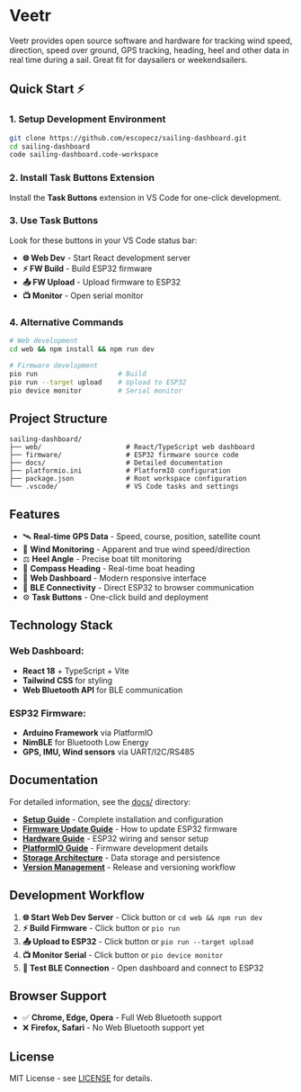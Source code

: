 # Veetr

Veetr provides open source software and hardware for tracking wind speed, direction, speed over ground, GPS tracking, heading, heel and other data in real time during a sail. Great fit for daysailers or weekendsailers.

## Quick Start ⚡

### 1. Setup Development Environment
```bash
git clone https://github.com/escopecz/sailing-dashboard.git
cd sailing-dashboard
code sailing-dashboard.code-workspace
```

### 2. Install Task Buttons Extension
Install the **Task Buttons** extension in VS Code for one-click development.

### 3. Use Task Buttons
Look for these buttons in your VS Code status bar:
- **🌐 Web Dev** - Start React development server
- **⚡ FW Build** - Build ESP32 firmware  
- **📤 FW Upload** - Upload firmware to ESP32
- **📺 Monitor** - Open serial monitor

### 4. Alternative Commands
```bash
# Web development
cd web && npm install && npm run dev

# Firmware development  
pio run                    # Build
pio run --target upload    # Upload to ESP32
pio device monitor         # Serial monitor
```

## Project Structure

```
sailing-dashboard/
├── web/                     # React/TypeScript web dashboard
├── firmware/                # ESP32 firmware source code
├── docs/                    # Detailed documentation
├── platformio.ini           # PlatformIO configuration
├── package.json             # Root workspace configuration
└── .vscode/                 # VS Code tasks and settings
```

## Features

- 🛰️ **Real-time GPS Data** - Speed, course, position, satellite count
- 💨 **Wind Monitoring** - Apparent and true wind speed/direction
- ⚖️ **Heel Angle** - Precise boat tilt monitoring
- 🧭 **Compass Heading** - Real-time boat heading
- 📱 **Web Dashboard** - Modern responsive interface
- 🔗 **BLE Connectivity** - Direct ESP32 to browser communication
- ⚙️ **Task Buttons** - One-click build and deployment

## Technology Stack

### Web Dashboard:
- **React 18** + TypeScript + Vite
- **Tailwind CSS** for styling
- **Web Bluetooth API** for BLE communication

### ESP32 Firmware:
- **Arduino Framework** via PlatformIO
- **NimBLE** for Bluetooth Low Energy
- **GPS, IMU, Wind sensors** via UART/I2C/RS485

## Documentation

For detailed information, see the [docs/](./docs/) directory:

- **[Setup Guide](./docs/SETUP.md)** - Complete installation and configuration
- **[Firmware Update Guide](./docs/FIRMWARE_UPDATE.md)** - How to update ESP32 firmware
- **[Hardware Guide](./docs/HARDWARE.md)** - ESP32 wiring and sensor setup
- **[PlatformIO Guide](./docs/PLATFORMIO.md)** - Firmware development details
- **[Storage Architecture](./docs/STORAGE.md)** - Data storage and persistence
- **[Version Management](./docs/VERSION_MANAGEMENT.md)** - Release and versioning workflow

## Development Workflow

1. **🌐 Start Web Dev Server** - Click button or `cd web && npm run dev`
2. **⚡ Build Firmware** - Click button or `pio run`
3. **📤 Upload to ESP32** - Click button or `pio run --target upload` 
4. **📺 Monitor Serial** - Click button or `pio device monitor`
5. **🔗 Test BLE Connection** - Open dashboard and connect to ESP32

## Browser Support

- ✅ **Chrome, Edge, Opera** - Full Web Bluetooth support
- ❌ **Firefox, Safari** - No Web Bluetooth support yet

## License

MIT License - see [LICENSE](./LICENSE) for details.

